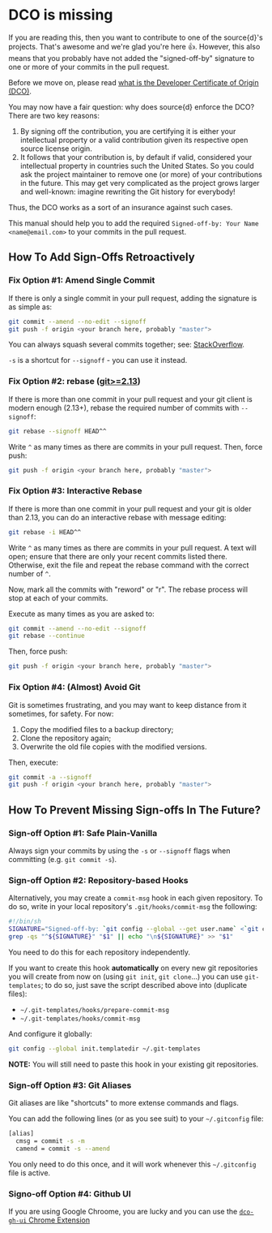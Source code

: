 # DCO is missing

If you are reading this, then you want to contribute to one of the source{d}'s projects.
That's awesome and we're glad you're here 👍.
However, this also means that you probably have not added the "signed-off-by" signature to one or more of your commits in the pull request.

Before we move on, please read [what is the Developer Certificate of Origin (DCO)](https://github.com/probot/dco#how-it-works).

You may now have a fair question: why does source{d} enforce the DCO? There are two key reasons:

  1. By signing off the contribution, you are certifying it is either your intellectual property or a valid contribution given its respective open source license origin.
  2. It follows that your contribution is, by default if valid, considered your intellectual property in countries such the United States.
  So you could ask the project maintainer to remove one (or more) of your contributions in the future.
  This may get very complicated as the project grows larger and well-known: imagine rewriting the Git history for everybody!

Thus, the DCO works as a sort of an insurance against such cases.

This manual should help you to add the required `Signed-off-by: Your Name <name@email.com>` to your commits in the pull request.

## How To Add Sign-Offs Retroactively

### Fix Option #1: Amend Single Commit

If there is only a single commit in your pull request, adding the signature is as simple as:

```bash
git commit --amend --no-edit --signoff
git push -f origin <your branch here, probably "master">
```

You can always squash several commits together; see: [StackOverflow](https://stackoverflow.com/questions/5189560/squash-my-last-x-commits-together-using-git).

`-s` is a shortcut for `--signoff` - you can use it instead.

### Fix Option #2: rebase ([git>=2.13](https://github.com/git/git/blob/master/Documentation/RelNotes/2.13.0.txt#L189))

If there is more than one commit in your pull request and your git client is modern enough (2.13+), rebase the required number of commits with `--signoff`:

```bash
git rebase --signoff HEAD^^
```

Write `^` as many times as there are commits in your pull request.
Then, force push:

```bash
git push -f origin <your branch here, probably "master">
```

### Fix Option #3: Interactive Rebase

If there is more than one commit in your pull request and your git is older than 2.13, you can do an interactive rebase with message editing:

```bash
git rebase -i HEAD^^
```

Write `^` as many times as there are commits in your pull request.
A text will open; ensure that there are only your recent commits listed there.
Otherwise, exit the file and repeat the rebase command with the correct number of `^`.

Now, mark all the commits with "reword" or "r". The rebase process will stop at each of your commits.

Execute as many times as you are asked to:

```bash
git commit --amend --no-edit --signoff
git rebase --continue
```

Then, force push:

```bash
git push -f origin <your branch here, probably "master">
```

### Fix Option #4: (Almost) Avoid Git

Git is sometimes frustrating, and you may want to keep distance from it sometimes, for safety.
For now:

  1. Copy the modified files to a backup directory;
  2. Clone the repository again;
  3. Overwrite the old file copies with the modified versions.

Then, execute:

```bash
git commit -a --signoff
git push -f origin <your branch here, probably "master">
```

## How To Prevent Missing Sign-offs In The Future?

### Sign-off Option #1: Safe Plain-Vanilla

Always sign your commits by using the `-s` or `--signoff` flags when committing (e.g. `git commit -s`).

### Sign-off Option #2: Repository-based Hooks

Alternatively, you may create a `commit-msg` hook in each given repository.
To do so, write in your local repository's `.git/hooks/commit-msg` the following:

```bash
#!/bin/sh
SIGNATURE="Signed-off-by: `git config --global --get user.name` <`git config --global --get user.email`>"
grep -qs "^${SIGNATURE}" "$1" || echo "\n${SIGNATURE}" >> "$1"
```

You need to do this for each repository independently.

If you want to create this hook **automatically** on every new git repositories you will create from now on (using `git init`, `git clone`...) you can use `git-templates`; to do so, just save the script described above into (duplicate files):
- `~/.git-templates/hooks/prepare-commit-msg`
- `~/.git-templates/hooks/commit-msg`

And configure it globally:

```bash
git config --global init.templatedir ~/.git-templates
```

**NOTE:** You will still need to paste this hook in your existing git repositories.

### Sign-off Option #3: Git Aliases

Git aliases are like "shortcuts" to more extense commands and flags.

You can add the following lines (or as you see suit) to your `~/.gitconfig` file:

```bash
[alias]
  cmsg = commit -s -m
  camend = commit -s --amend
```

You only need to do this once, and it will work whenever this `~/.gitconfig` file is active.


### Signo-off Option #4: Github UI

If you are using Google Chroome, you are lucky and you can use the [`dco-gh-ui` Chrome Extension](https://github.com/scottrigby/dco-gh-ui)
